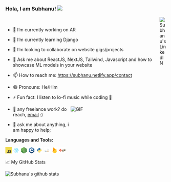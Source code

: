 

### Hola, I am Subhanu! <img src="https://media.giphy.com/media/hvRJCLFzcasrR4ia7z/giphy.gif" height="25px">
<a href="https://www.linkedin.com/in/subhanu-sankar-roy/">
  <img align="right" alt="Subhanu's LinkedIN" width="22px" src="https://raw.githubusercontent.com/peterthehan/peterthehan/master/assets/linkedin.svg" />
</a>

<br />


- 🔭 I’m currently working on AR
- 🌱 I’m currently learning Django
- 👯 I’m looking to collaborate on website gigs/projects
- 💬 Ask me about ReactJS, NextJS, Tailwind, Javascript and how to showcase ML models in your website
- 📫 How to reach me: https://subhanu.netlify.app/contact
- 😄 Pronouns: He/Him
- ⚡ Fun fact: I listen to lo-fi music while coding 🎵


  <img align="right" alt="GIF" src="https://github.com/abhisheknaiidu/abhisheknaiidu/blob/master/code.gif?raw=true" width="300" height="200" />
  
- 💼 any freelance work? do reach, [email](mailto:subhanu12@gmail.com) :)
- 💬 ask me about anything, i am happy to help;

**Languages and Tools:**  

<code><img height="20" src="https://raw.githubusercontent.com/github/explore/80688e429a7d4ef2fca1e82350fe8e3517d3494d/topics/javascript/javascript.png"></code>
<code><img height="20" src="https://raw.githubusercontent.com/github/explore/80688e429a7d4ef2fca1e82350fe8e3517d3494d/topics/react/react.png"></code>
<code><img height="20" src="https://raw.githubusercontent.com/github/explore/80688e429a7d4ef2fca1e82350fe8e3517d3494d/topics/nodejs/nodejs.png"></code>
<code><img height="20" src="https://raw.githubusercontent.com/github/explore/80688e429a7d4ef2fca1e82350fe8e3517d3494d/topics/cpp/cpp.png"></code>
<code><img height="20" src="https://raw.githubusercontent.com/github/explore/80688e429a7d4ef2fca1e82350fe8e3517d3494d/topics/python/python.png"></code>
<code><img height="20" src="https://raw.githubusercontent.com/github/explore/80688e429a7d4ef2fca1e82350fe8e3517d3494d/topics/mysql/mysql.png"></code>
<code><img height="20" src="https://raw.githubusercontent.com/github/explore/80688e429a7d4ef2fca1e82350fe8e3517d3494d/topics/firebase/firebase.png"></code>
<code><img height="20" src="https://raw.githubusercontent.com/github/explore/80688e429a7d4ef2fca1e82350fe8e3517d3494d/topics/git/git.png"></code>



📈 My GitHub Stats
<br>
<p align="left"> <img src="https://github-readme-stats.vercel.app/api?username=SubhanuSRoy&show_icons=true&theme=gotham" alt="Subhanu's github stats" />





